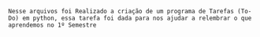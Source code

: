    Nesse arquivos foi Realizado a criação de um programa de Tarefas (To-Do) em python, essa tarefa foi dada para nos ajudar a relembrar o que aprendemos no 1º Semestre